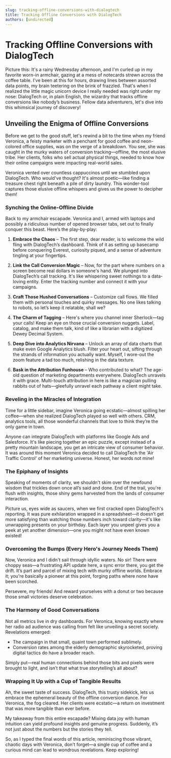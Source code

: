 ```yaml
---
slug: tracking-offline-conversions-with-dialogtech
title: Tracking Offline Conversions with DialogTech
authors: [undirected]
---
```



# Tracking Offline Conversions with DialogTech

Picture this: It's a rainy Wednesday afternoon, and I'm curled up in my favorite worn-in armchair, gazing at a mess of notecards strewn across the coffee table. I've been at this for hours, drawing lines between assorted data points, my brain teetering on the brink of frazzled. That's when I realized the little magic unicorn device I really needed was right under my nose: DialogTech or, in plain English, the wizardry that tracks offline conversions like nobody’s business. Fellow data adventurers, let's dive into this whimsical journey of discovery!

## Unveiling the Enigma of Offline Conversions

Before we get to the good stuff, let's rewind a bit to the time when my friend Veronica, a feisty marketer with a penchant for good coffee and neon-colored office supplies, was on the verge of a breakdown. You see, she was caught in the murky waters of conversion tracking—offline, the most elusive tribe. Her clients, folks who sell actual physical things, needed to know how their online campaigns were impacting real-world sales.

Veronica vented over countless cappuccinos until we stumbled upon DialogTech. Who would've thought? It's almost poetic—like finding a treasure chest right beneath a pile of dirty laundry. This wonder-tool captures those elusive offline whispers and gives us the power to decipher them!

### Synching the Online-Offline Divide

Back to my armchair escapade. Veronica and I, armed with laptops and possibly a ridiculous number of opened browser tabs, set out to finally conquer this beast. Here’s the play-by-play:

1. **Embrace the Chaos** – The first step, dear reader, is to welcome the wild fling with DialogTech’s dashboard. Think of it as setting up basecamp before conquering Everest, curiosity piqued, and a sense of adventure tingling at your fingertips.

2. **Link the Call Conversion Magic** – Now, for the part where numbers on a screen become real dollars in someone's hand. We plunged into DialogTech’s call tracking. It's like whispering sweet nothings to a data-loving entity. Enter the tracking number and connect it with your campaigns.

3. **Craft Those Hushed Conversations** – Customize call flows. We filled them with personal touches and quirky messages. No one likes talking to robots, so let’s keep it relatable, shall we?

4. **The Charm of Tagging** – Here's where you channel inner Sherlock—tag your calls! Keep an eye on those crucial conversion nuggets. Label, catalog, and make them talk, kind of like a librarian with a digitized Dewey Decimal System.

5. **Deep Dive into Analytics Nirvana** – Unlock an array of data charts that make even Google Analytics blush. Filter your heart out, sifting through the strands of information you actually want. Myself, I wore-out the zoom feature a tad too much, relishing in the data texture.

6. **Bask in the Attribution Funhouse** – Who contributed to what? The age-old question of marketing departments everywhere. DialogTech unravels it with grace. Multi-touch attribution in here is like a magician pulling rabbits out of hats—gleefully unravel each pathway a client might take.

### Reveling in the Miracles of Integration

Time for a little sidebar, imagine Veronica going ecstatic—almost spilling her coffee—when she realized DialogTech played so well with others. CRM, analytics tools, all those wonderful channels that love to think they’re the only game in town.

Anyone can integrate DialogTech with platforms like Google Ads and Salesforce. It's like piecing together an epic puzzle, except instead of a pretty mountain landscape, you get an intricate view of consumer behavior. It was around this moment Veronica decided to call DialogTech the 'Air Traffic Control' of her marketing universe. Honest, her words not mine!

### The Epiphany of Insights

Speaking of moments of clarity, we shouldn't skim over the newfound wisdom that trickles down once all’s said and done. End of the trail, you're flush with insights, those shiny gems harvested from the lands of consumer interaction.

Picture us, eyes wide as saucers, when we first cracked open DialogTech's reporting. It was pure exhilaration wrapped in a spreadsheet—it doesn’t get more satisfying than watching those numbers inch toward clarity—it's like unwrapping presents on your birthday. Each layer you unpeel gives you a peek at yet another dimension—one you might not have even known existed!

### Overcoming the Bumps (Every Hero's Journey Needs Them)

Now, Veronica and I didn't sail through idyllic waters. No sir! There were choppy seas—a frustrating API update here, a sync error there, you get the drift. It’s part and parcel of mixing tech with murky offline worlds. Embrace it; you're basically a pioneer at this point, forging paths where none have been scorched.

Persevere, my friends! And reward yourselves with a donut or two because those small victories deserve celebration.

### The Harmony of Good Conversations

Not all metrics live in dry dashboards. For Veronica, knowing exactly where her radio ad audience was calling from felt like unveiling a secret society. Revelations emerged:

- The campaign in that small, quaint town performed sublimely.
- Conversion rates among the elderly demographic skyrocketed, proving digital tactics do have a broader reach.

Simply put—real human connections behind those bits and pixels were brought to light, and isn’t that what true storytelling’s all about?

### Wrapping It Up with a Cup of Tangible Results

Ah, the sweet taste of success. DialogTech, this trusty sidekick, lets us embrace the ephemeral beauty of the offline conversion dance. For Veronica, the fog cleared. Her clients were ecstatic—a return on investment that was more tangible than ever before.

My takeaway from this entire escapade? Mixing data joy with human intuition can yield profound insights and genuine progress. Suddenly, it’s not just about the numbers but the stories they tell.

So, as I typed the final words of this article, reminiscing those vibrant, chaotic days with Veronica, don't forget—a single cup of coffee and a curious mind can lead to wondrous revelations. Keep exploring!